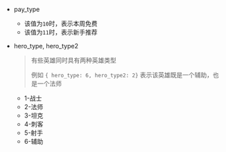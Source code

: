 - pay_type

  - 该值为`10`时，表示本周免费
  - 该值为`11`时，表示新手推荐

- hero_type, hero_type2

  > 有些英雄同时具有两种英雄类型
  >
  > 例如 `{ hero_type: 6, hero_type2: 2}` 表示该英雄既是一个辅助，也是一个法师

  - 1-战士
  - 2-法师
  - 3-坦克
  - 4-刺客
  - 5-射手
  - 6-辅助

